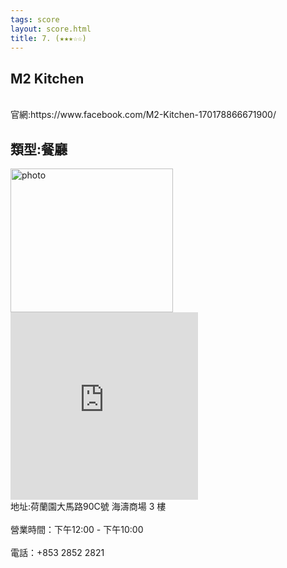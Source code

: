 ```yaml
---
tags: score
layout: score.html
title: 7. (★★★☆☆)
---
```



<h2>M2 Kitchen</h2>
<br>官網:https://www.facebook.com/M2-Kitchen-170178866671900/</br>
<h2>類型:餐廳</h2>

<img src="https://user-images.githubusercontent.com/70761288/104555182-62e26300-5678-11eb-9fcf-8c38358a8ffa.jpg" alt="photo" width="260" height="230">
<iframe src="https://www.google.com/maps/embed?pb=!1m18!1m12!1m3!1d1986.3183300255916!2d113.54887971860545!3d22.20126655121079!2m3!1f0!2f0!3f0!3m2!1i1024!2i768!4f13.1!3m3!1m2!1s0x34017adfd08af729%3A0x622112efcf60063f!2sM2%20Kitchen!5e0!3m2!1szh-TW!2s!4v1612315801765!5m2!1szh-TW!2s" width="300" height="300" frameborder="0" style="border:0;" allowfullscreen="" aria-hidden="false" tabindex="0"></iframe>
<br>地址:荷蘭園大馬路90C號 海濤商場 3 樓</br>
<br>營業時間：下午12:00 - 下午10:00 </br>
<br>電話：+853 2852 2821</br>


